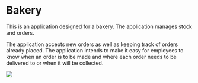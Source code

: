 # Bakery

 This is an application designed for a bakery. The application manages stock and orders.
 
 The application accepts new orders as well as keeping track of orders already placed. 
 The application intends to make it easy for employees to know when an order is to be 
 made and where each order needs to be delivered to or when it will be collected.
 
 ![](Images/UML.jgp)